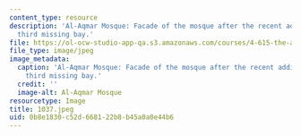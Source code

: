 ```yaml
---
content_type: resource
description: 'Al-Aqmar Mosque: Facade of the mosque after the recent addition of the
  third missing bay.'
file: https://ol-ocw-studio-app-qa.s3.amazonaws.com/courses/4-615-the-architecture-of-cairo-spring-2002/0b8e1830c52d668122b8b45a0a0e44b6_1037.jpeg
file_type: image/jpeg
image_metadata:
  caption: 'Al-Aqmar Mosque: Facade of the mosque after the recent addition of the
    third missing bay.'
  credit: ''
  image-alt: Al-Aqmar Mosque
resourcetype: Image
title: 1037.jpeg
uid: 0b8e1830-c52d-6681-22b8-b45a0a0e44b6
---
```

